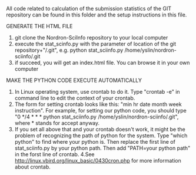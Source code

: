 All code related to calculation of the submission statistics of the GIT repository can be found in this folder and the setup instructions in this file.

GENERATE THE HTML FILE
1. git clone the Nordron-SciInfo repository to your local computer
2. execute the stat_scinfo.py with the parameter of location of the git repository+"/.git",
	e.g. python stat_sciinfo.py /home/yslin/nordron-sciinfo/.git
3. if succeed, you will get an index.html file. You can browse it in your own computer

MAKE THE PYTHON CODE EXECUTE AUTOMATICALLY
1. In Linux operating system, use crontab to do it. Type "crontab -e" in command line to edit the context of your crontab.
2. The form for setting crontab looks like this: "min hr date month week instruction". For example, for setting our python code, you should type "0 */4 * * * python stat_sciinfo.py /home/yslin/nordron-sciinfo/.git", where * stands for accept anyway.
3. If you set all above that and your crontab doesn't work, it might be the problem of recognizing the path of python for the system. Type "which python" to find where your python is. Then replace the first line of stat_sciinfo.py by your python path. Then add "PATH=your python path" in the forst line of crontab.
4.See http://linux.vbird.org/linux_basic/0430cron.php for more information about crontab.
